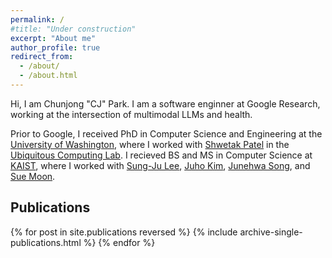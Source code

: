 ```yaml
---
permalink: /
#title: "Under construction"
excerpt: "About me"
author_profile: true
redirect_from: 
  - /about/
  - /about.html
---
```


Hi, I am Chunjong "CJ" Park. I am a software enginner at Google Research, working at the intersection of multimodal LLMs and health. 

Prior to Google, I received PhD in Computer Science and Engineering at the <a href="https://www.cs.washington.edu/">University of Washington</a>, where I worked with <a href="https://homes.cs.washington.edu/~shwetak/">Shwetak Patel</a> in the <a href="https://ubicomplab.cs.washington.edu">Ubiquitous Computing Lab</a>. I recieved BS and MS in Computer Science at <a href="http://cs.kaist.ac.kr/">KAIST</a>, where I worked with <a href="https://sites.google.com/site/wewantsj/">Sung-Ju Lee</a>, <a href="https://juhokim.com/">Juho Kim</a>, <a href="https://nclab.kaist.ac.kr/professor_page.html">Junehwa Song</a>, and <a href="http://an.kaist.ac.kr/~sbmoon/">Sue Moon</a>.

<h2>Publications</h2>
{% for post in site.publications reversed %}
  {% include archive-single-publications.html %}
{% endfor %}
